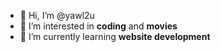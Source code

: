 - 👋 Hi, I’m @yawl2u
- 👀 I’m interested in **coding** and **movies**
- 🌱 I’m currently learning **website development**

<!---
yawl2u/yawl2u is a ✨ special ✨ repository because its `README.md` (this file) appears on your GitHub profile.
You can click the Preview link to take a look at your changes.
--->
